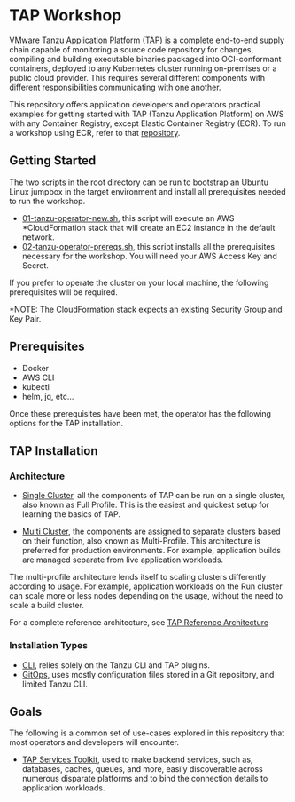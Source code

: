 # TAP Workshop

VMware Tanzu Application Platform (TAP) is a complete end-to-end supply chain capable of monitoring a source code repository for changes, compiling and building executable binaries packaged into OCI-conformant containers, deployed to any Kubernetes cluster running on-premises or a public cloud provider. This requires several different components with different responsibilities communicating with one another.

This repository offers application developers and operators practical examples for getting started with TAP (Tanzu Application Platform) on AWS with any Container Registry, except Elastic Container Registry (ECR). To run a workshop using ECR, refer to that [repository](https://github.com/nycpivot/tap-workshop-aws-ecr).

## Getting Started

The two scripts in the root directory can be run to bootstrap an Ubuntu Linux jumpbox in the target environment and install all prerequisites needed to run the workshop.

* [01-tanzu-operator-new.sh](01-tanzu-operator-new.sh), this script will execute an AWS *CloudFormation stack that will create an EC2 instance in the default network.
* [02-tanzu-operator-prereqs.sh](02-tanzu-operator-prereqs.sh), this script installs all the prerequisites necessary for the workshop. You will need your AWS Access Key and Secret.

If you prefer to operate the cluster on your local machine, the following prerequisites will be required.

*NOTE: The CloudFormation stack expects an existing Security Group and Key Pair.

## Prerequisites

* Docker
* AWS CLI
* kubectl
* helm, jq, etc...

Once these prerequisites have been met, the operator has the following options for the TAP installation.

## TAP Installation

### Architecture

* [Single Cluster](full-profile), all the components of TAP can be run on a single cluster, also known as Full Profile. This is the easiest and quickest setup for learning the basics of TAP.

* [Multi Cluster](multi-profile), the components are assigned to separate clusters based on their function, also known as Multi-Profile. This architecture is preferred for production environments. For example, application builds are managed separate from live application workloads.

The multi-profile architecture lends itself to scaling clusters differently according to usage. For example, application workloads on the Run cluster can scale more or less nodes depending on the usage, without the need to scale a build cluster.

For a complete reference architecture, see [TAP Reference Architecture](https://docs.vmware.com/en/VMware-Tanzu-Application-Platform/1.5/tap-reference-architecture/GUID-reference-designs-tap-architecture-planning.html)

### Installation Types

* [CLI](cli), relies solely on the Tanzu CLI and TAP plugins.
* [GitOps](gitops), uses mostly configuration files stored in a Git repository, and limited Tanzu CLI.

## Goals

The following is a common set of use-cases explored in this repository that most operators and developers will encounter.

* [TAP Services Toolkit](https://docs.vmware.com/en/Services-Toolkit-for-VMware-Tanzu-Application-Platform/index.html), used to make backend services, such as, databases, caches, queues, and more, easily discoverable across numerous disparate platforms and to bind the connection details to application workloads.
